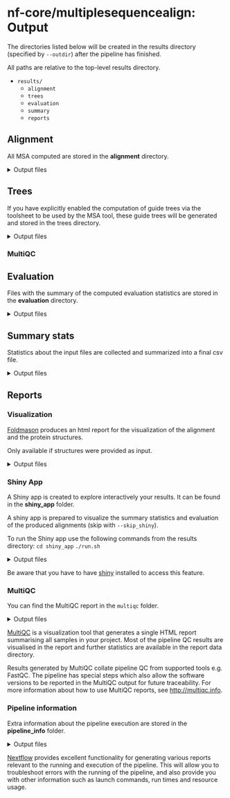 # nf-core/multiplesequencealign: Output




The directories listed below will be created in the results directory (specified by `--outdir`) after the pipeline has finished.

All paths are relative to the top-level results directory.

- `results/`
  - `alignment`
  - `trees`
  - `evaluation`
  - `summary`
  - `reports`

## Alignment

All MSA computed are stored in the **alignment** directory.

<details markdown="1">
<summary>Output files</summary>

- `alignment/`
  - `{SampleID}/{SampleID}_{Tree}_args-{Tree_args}_{MSA}_args-{MSA_args}.aln`. Each subdirectory is named after the sample id. It contains all the computed alignments for the given sample. The filename is built with the informations of the input file used and the tool(s).

</details>

## Trees

If you have explicitly enabled the computation of guide trees via the toolsheet to be used by the MSA tool, these guide trees will be generated and stored in the trees directory.

<details markdown="1">
<summary>Output files</summary>

- `trees/`
  - `{SampleID}/{SampleID}_{Tree}_args-{Tree_args}.dnd`: guide tree files.

</details>

### MultiQC

## Evaluation

Files with the summary of the computed evaluation statistics are stored in the **evaluation** directory.

<details markdown="1">
<summary>Output files</summary>

- `evaluation/`
  - `tcoffee_irmsd/`: directory containing the files with the complete iRMSD files. If `--calc_irmsd` is specified.
  - `tcoffee_tcs/`: directory containing the files with the complete TCS files. If `--calc_tcs` is specified.
  - `complete_summary_eval.csv`: csv file containing the summary of all evaluation metrics for each input file.
  </details>

## Summary stats

Statistics about the input files are collected and summarized into a final csv file.

<details markdown="1">
<summary>Output files</summary>

- `summary/stats/`
  - `complete_summary_stats.csv`: csv file containing the summary for all the statistics computed on the input file.
  - `complete_summary_stats_with_trace.csv`: csv file containing the content of complete_summary_stats merged with the information of the trace file. This will not be produced if `-resume` is used.
  - `sequences/`
    - `seqstats/*_seqstats.csv`: file containing the sequence input length for each sequence in the family defined by the file name. If `--calc_seq_stats` is specified.
    - `perc_sim/*_txt`: file containing the pairwise sequence similarity for all input sequences. If `--calc_sim` is specified.
  - `structures/` - `plddt/*_full_plddt.csv`: file containing the plddt of the structures for each sequence in the input file. If `--extract_plddt` is specified.
  </details>

## Reports

### Visualization

[Foldmason](https://github.com/steineggerlab/foldmason) produces an html report for the visualization of the alignment and the protein structures.

Only available if structures were provided as input.

<details markdown="1">
<summary>Output files</summary>

- `reports/visualization/`

  - `{SampleID}_{Tree}_args-{Tree_args}_{MSA}_args-{MSA_args}.html`: foldmason HTML report.

  </details>

### Shiny App

A Shiny app is created to explore interactively your results. It can be found in the **shiny_app** folder.

A shiny app is prepared to visualize the summary statistics and evaluation of the produced alignments (skip with `--skip_shiny`).

To run the Shiny app use the following commands from the results directory:
`cd shiny_app`
`./run.sh`

<details markdown="1">
<summary>Output files</summary>

- `reports/shiny_app/`
  - `run.sh`: executable to start the shiny app.
  - `*.py*`: shiny app files.
  - `*.csv`: csv file used by shiny app.
  - `trace.txt`: trace file used by shiny app.
  </details>

Be aware that you have to have [shiny](https://shiny.posit.co/py/) installed to access this feature.

### MultiQC

You can find the MultiQC report in the `multiqc` folder.

<details markdown="1">
<summary>Output files</summary>

- `reports/multiqc/`
  - `multiqc_report.html`: a standalone HTML file that can be viewed in your web browser.
  - `multiqc_data/`: directory containing parsed statistics from the different tools used in the pipeline.
  - `multiqc_plots/`: directory containing static images from the report in various formats.

</details>

[MultiQC](http://multiqc.info) is a visualization tool that generates a single HTML report summarising all samples in your project. Most of the pipeline QC results are visualised in the report and further statistics are available in the report data directory.

Results generated by MultiQC collate pipeline QC from supported tools e.g. FastQC. The pipeline has special steps which also allow the software versions to be reported in the MultiQC output for future traceability. For more information about how to use MultiQC reports, see <http://multiqc.info>.

### Pipeline information

Extra information about the pipeline execution are stored in the **pipeline_info** folder.

<details markdown="1">
<summary>Output files</summary>

- `reports/pipeline_info/`
  - Reports generated by Nextflow: `execution_report.html`, `execution_timeline.html`, `execution_trace.txt` and `pipeline_dag.dot`/`pipeline_dag.svg`.
  - Reports generated by the pipeline: `pipeline_report.html`, `pipeline_report.txt` and `software_versions.yml`. The `pipeline_report*` files will only be present if the `--email` / `--email_on_fail` parameter's are used when running the pipeline.
  - Reformatted samplesheet files used as input to the pipeline: `samplesheet.valid.csv`.
  - Parameters used by the pipeline run: `params.json`.

</details>

[Nextflow](https://www.nextflow.io/docs/latest/tracing.html) provides excellent functionality for generating various reports relevant to the running and execution of the pipeline. This will allow you to troubleshoot errors with the running of the pipeline, and also provide you with other information such as launch commands, run times and resource usage.
